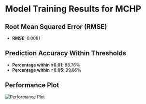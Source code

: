 # Model Training Results for MCHP

## Root Mean Squared Error (RMSE)
- **RMSE**: 0.0081

## Prediction Accuracy Within Thresholds
- **Percentage within ±0.01**: 88.76%
- **Percentage within ±0.05**: 99.66%

## Performance Plot
![Performance Plot](../imgs/MCHP.png)
